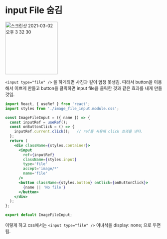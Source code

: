 # input File 숨김

<img width="168" alt="스크린샷 2021-03-02 오후 3 32 30" src="https://user-images.githubusercontent.com/59427983/109608022-89972300-7b6c-11eb-84b1-142aa70a9644.png">

`<input type="file" />` 을 하게되면 사진과 같이 엄청 못생김. 따라서 button을 이용해서 이쁘게 만들고 button을 클릭하면 input file을 클릭한 것과 같은 효과를 내게 만들 것임.

```jsx
import React, { useRef } from 'react';
import styles from './image_file_input.module.css';

const ImageFileInput = ({ name }) => {
  const inputRef = useRef();
  const onButtonClick = () => {
    inputRef.current.click();   // ref를 사용해 click 효과를 낸다.
  };
  return (
    <div className={styles.container}>
      <input
        ref={inputRef}
        className={styles.input}
        type='file'
        accept='image/*'
        name='file'
      />
      <button className={styles.button} onClick={onButtonClick}>
        {name || 'No file'}
      </button>
    </div>
  );
};

export default ImageFileInput;
```

이렇게 하고 css에서는 `<input type="file" />` 이녀석을 display: none; 으로 두면 됨.